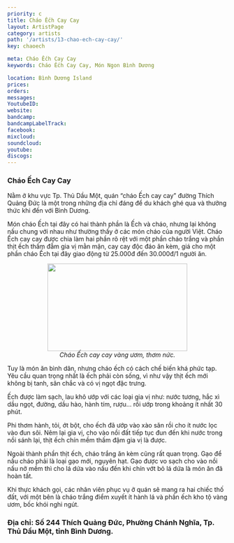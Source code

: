 ```yaml
---
priority: c
title: Cháo Ếch Cay Cay
layout: ArtistPage
category: artists
path: '/artists/13-chao-ech-cay-cay/'
key: chaoech

meta: Cháo Ếch Cay Cay
keywords: Cháo Ếch Cay Cay, Món Ngon Bình Dương

location: Bình Dương Island
prices: 
orders: 
messages: 
YoutubeID: 
website: 
bandcamp: 
bandcampLabelTrack: 
facebook: 
mixcloud: 
soundcloud: 
youtube: 
discogs: 
---
```

<h3>Cháo Ếch Cay Cay</h3>

Nằm ở khu vực Tp. Thủ Dầu Một, quán “cháo Ếch cay cay” đường Thích Quảng Đức là một trong những địa chỉ đáng để du khách ghé qua và thưởng thức khi đến với Bình Dương.

Món cháo Ếch tại đây có hai thành phần là Ếch và cháo, nhưng lại không nấu chung với nhau như thường thấy ở các món cháo của người Việt. Cháo Ếch cay cay được chia làm hai phần rõ rệt với một phần cháo trắng và phần thịt ếch thấm đẫm gia vị mằn mặn, cay cay độc đáo ăn kèm, giá cho một phần cháo Ếch tại đây giao động từ 25.000đ đến 30.000đ/1 người ăn.

<div align="center"><img src="http://dulichbinhduong.org.vn/uploads/images/Chao%20Ech%20Cay%20Cay.jpg" width="320px" height="200px"></div>

<center><em>Cháo Ếch cay cay vàng ươm, thơm nức.</em></center>

Tuy là món ăn bình dân, nhưng cháo ếch có cách chế biến khá phức tạp. Yêu cầu quan trọng nhất là ếch phải còn sống, vì như vậy thịt ếch mới không bị tanh, săn chắc và có vị ngọt đặc trưng.

Ếch được làm sạch, lau khô ướp với các loại gia vị như: nước tương, hắc xì dầu ngọt, đường, dầu hào, hành tím, rượu... rồi ướp trong khoảng ít nhất 30 phút.

Phi thơm hành, tỏi, ớt bột, cho ếch đã ướp vào xào săn rồi cho ít nước lọc vào đun sôi. Nêm lại gia vị, cho vào nồi đất tiếp tục đun đến khi nước trong nồi sánh lại, thịt ếch chín mềm thấm đậm gia vị là được.

Ngoài thành phần thịt ếch, cháo trắng ăn kèm cũng rất quan trọng. Gạo để nấu cháo phải là loại gạo mới, nguyên hạt. Gạo được vo sạch cho vào nồi nấu nở mềm thì cho lá dứa vào nấu đến khi chín vớt bỏ lá dứa là món ăn đã hoàn tất.

Khi thực khách gọi, các nhân viên phục vụ ở quán sẽ mang ra hai chiếc thố đất, với một bên là cháo trắng điểm xuyết ít hành lá và phần ếch kho tộ vàng ươm, bốc khói nghi ngút.

<h3>Địa chỉ: Số 244 Thích Quảng Đức, Phường Chánh Nghĩa, Tp. Thủ Dầu Một, tỉnh Bình Dương. </h3>
